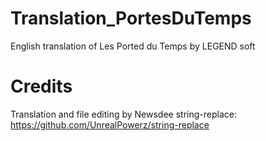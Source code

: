 # Translation_PortesDuTemps

English translation of Les Ported du Temps by LEGEND soft

# Credits
Translation and file editing by Newsdee
string-replace: https://github.com/UnrealPowerz/string-replace

